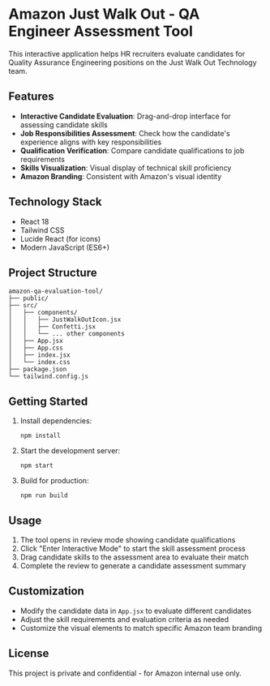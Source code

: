 # Amazon Just Walk Out - QA Engineer Assessment Tool

This interactive application helps HR recruiters evaluate candidates for Quality Assurance Engineering positions on the Just Walk Out Technology team.

## Features

- **Interactive Candidate Evaluation**: Drag-and-drop interface for assessing candidate skills
- **Job Responsibilities Assessment**: Check how the candidate's experience aligns with key responsibilities
- **Qualification Verification**: Compare candidate qualifications to job requirements
- **Skills Visualization**: Visual display of technical skill proficiency 
- **Amazon Branding**: Consistent with Amazon's visual identity

## Technology Stack

- React 18
- Tailwind CSS
- Lucide React (for icons)
- Modern JavaScript (ES6+)

## Project Structure

```
amazon-qa-evaluation-tool/
├── public/
├── src/
│   ├── components/
│   │   ├── JustWalkOutIcon.jsx
│   │   ├── Confetti.jsx
│   │   └── ... other components
│   ├── App.jsx
│   ├── App.css
│   ├── index.jsx
│   └── index.css
├── package.json
└── tailwind.config.js
```

## Getting Started

1. Install dependencies:
   ```
   npm install
   ```

2. Start the development server:
   ```
   npm start
   ```

3. Build for production:
   ```
   npm run build
   ```

## Usage

1. The tool opens in review mode showing candidate qualifications
2. Click "Enter Interactive Mode" to start the skill assessment process
3. Drag candidate skills to the assessment area to evaluate their match
4. Complete the review to generate a candidate assessment summary

## Customization

- Modify the candidate data in `App.jsx` to evaluate different candidates
- Adjust the skill requirements and evaluation criteria as needed
- Customize the visual elements to match specific Amazon team branding

## License

This project is private and confidential - for Amazon internal use only.
